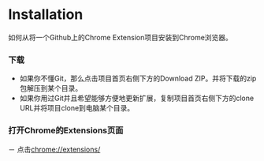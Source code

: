 Installation
============

如何从将一个Github上的Chrome Extension项目安装到Chrome浏览器。

### 下载

- 如果你不懂Git，那么点击项目首页右侧下方的Download ZIP。并将下载的zip包解压到某个目录。
- 如果你用过Git并且希望能够方便地更新扩展，复制项目首页右侧下方的clone URL并将项目clone到电脑某个目录。

### 打开Chrome的Extensions页面

－ 点击[chrome://extensions/](chrome://extensions/)
